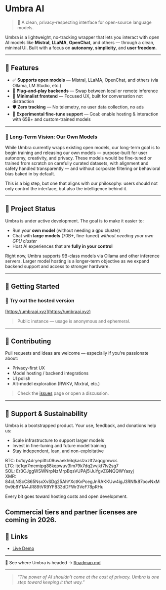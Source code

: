 # Umbra AI

> 🧠 A clean, privacy-respecting interface for open-source language models.

Umbra is a lightweight, no-tracking wrapper that lets you interact with open AI models like **Mistral**, **LLaMA**, **OpenChat**, and others — through a clean, minimal UI. Built with a focus on **autonomy**, **simplicity**, and **user freedom**.


---

## 🌟 Features

- ✅ **Supports open models** — Mistral, LLaMA, OpenChat, and others (via Ollama, LM Studio, etc.)
- 🧩 **Plug-and-play backends** — Swap between local or remote inference
- 🧼 **Minimalist frontend** — Focused UX, built for conversation not distraction
- 🛡️ **Zero tracking** — No telemetry, no user data collection, no ads
- 💬 **Experimental fine-tune support** — Goal: enable hosting & interaction with 65B+ and custom-trained models

---

### 🌌 Long-Term Vision: Our Own Models

While Umbra currently wraps existing open models, our long-term goal is to begin training and releasing our own models — purpose-built for user autonomy, creativity, and privacy. These models would be fine-tuned or trained from scratch on carefully curated datasets, with alignment and safety handled transparently — and without corporate filtering or behavioral bias baked in by default.

This is a big step, but one that aligns with our philosophy: users should not only control the interface, but also the intelligence behind it.

---

## 🚧 Project Status

Umbra is under active development. The goal is to make it easier to:

- Run your **own model** (without needing a gpu cluster)
- Chat with **large models** (70B+, fine-tuned) *without needing your own GPU cluster*
- Host AI experiences that are **fully in your control**

Right now, Umbra supports 9B-class models via Ollama and other inference servers. Larger model hosting is a longer-term objective as we expand backend support and access to stronger hardware.

---
## 🚀 Getting Started

### 🔗 Try out the hosted version
[https://umbraai.xyz](https://umbraai.xyz)

> Public instance — usage is anonymous and ephemeral.

---

## 💬 Contributing

Pull requests and ideas are welcome — especially if you're passionate about:
- Privacy-first UX
- Model hosting / backend integrations
- UI polish
- Alt-model exploration (RWKV, Mixtral, etc.)

> Check the [issues](https://github.com/umbra-ai1/umbra-ai/issues) page or open a discussion.

---
## 💸 Support & Sustainability

Umbra is a bootstrapped product. Your use, feedback, and donations help us:

- Scale infrastructure to support larger models
- Invest in fine-tuning and future model training
- Stay independent, lean, and non-exploitative

BTC: bc1qy4dryep3tc09uvaekh6qkaslzxzlt2aqqgmwcs   
LTC: ltc1qn7memtpg88kepwuv3lm79k7dq2vvjkf7lv2sg7    
SOL: Er3CJggWSWNrpNzMrpBqsVUPAj5iJuYgvZGNQQWYasyj         
XMR: 84cLNScC865NsxXvSDg25AhYXctKvPcegJnRAKKUw4igJ3RNfk87oovNxM9v9b8Y1A4JR89tVR9YF833dDFWr3VeF78pRHu

Every bit goes toward hosting costs and open development.

Commercial tiers and partner licenses are coming in 2026.
---
## 🔗 Links

- [Live Demo](https://umbraai.xyz)

---

📍 See where Umbra is headed → [Roadmap.md](./docs/Roadmap.md)

---

> _“The power of AI shouldn’t come at the cost of privacy. Umbra is one step toward keeping it that way.”_

